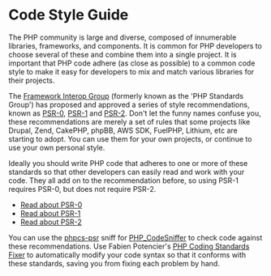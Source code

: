 # Code Style Guide

The PHP community is large and diverse, composed of innumerable libraries, frameworks, and components. It is common for
PHP developers to choose several of these and combine them into a single project. It is important that PHP code adhere
(as close as possible) to a common code style to make it easy for developers to mix and match various libraries for
their projects.

The [Framework Interop Group][fig] (formerly known as the 'PHP Standards Group') has proposed and approved a series of
style recommendations, known as [PSR-0][psr0], [PSR-1][psr1] and [PSR-2][psr2]. Don't let the funny names confuse you,
these recommendations are merely a set of rules that some projects like Drupal, Zend, CakePHP, phpBB, AWS SDK, FuelPHP,
Lithium, etc are starting to adopt. You can use them for your own projects, or continue to use your own personal style.

Ideally you should write PHP code that adheres to one or more of these standards so that other developers can easily
read and work with your code. They all add on to the recommendation before, so using PSR-1 requires PSR-0, but does
not require PSR-2.

* [Read about PSR-0][psr0]
* [Read about PSR-1][psr1]
* [Read about PSR-2][psr2]

You can use the [phpcs-psr][phpcs-psr] sniff for [PHP_CodeSniffer][phpcs] to check code against these recommendations.
Use Fabien Potencier's [PHP Coding Standards Fixer][phpcsfixer] to automatically modify your code syntax so that it
conforms with these standards, saving you from fixing each problem by hand.

[fig]: http://www.php-fig.org/
[psr0]: https://github.com/php-fig/fig-standards/blob/master/accepted/PSR-0.md
[psr1]: https://github.com/php-fig/fig-standards/blob/master/accepted/PSR-1-basic-coding-standard.md
[psr2]: https://github.com/php-fig/fig-standards/blob/master/accepted/PSR-2-coding-style-guide.md
[phpcs]: http://pear.php.net/package/PHP_CodeSniffer/
[phpcs-psr]: https://github.com/klaussilveira/phpcs-psr
[phpcsfixer]: http://cs.sensiolabs.org/
